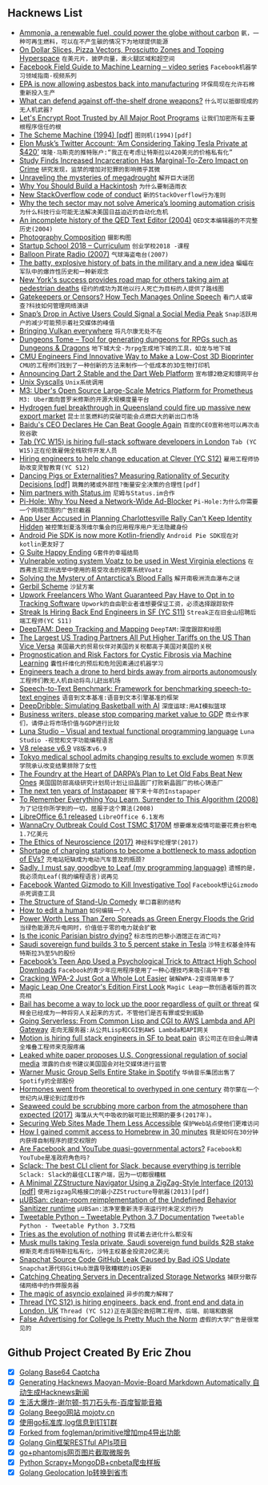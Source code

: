 ## Hacknews List


- [Ammonia, a renewable fuel, could power the globe without carbon](http://www.sciencemag.org/news/2018/07/ammonia-renewable-fuel-made-sun-air-and-water-could-power-globe-without-carbon)  `氨，一种可再生燃料，可以在不产生碳的情况下为地球提供能源`
- [On Dollar Slices, Pizza Vectors, Prosciutto Zones and Topping Hyperspace](https://medium.com/@topos_ai/on-dollar-slices-pizza-vectors-prosciutto-zones-and-topping-hyperspace-f163e7ebbccf)  `在美元片，披萨向量，熏火腿区域和超空间`
- [Facebook Field Guide to Machine Learning – video series](https://research.fb.com/the-facebook-field-guide-to-machine-learning-video-series)  `Facebook机器学习领域指南-视频系列`
- [EPA is now allowing asbestos back into manufacturing](https://archpaper.com/2018/08/epa-asbestos-manufacturing/)  `环保局现在允许石棉重新投入生产`
- [What can defend against off-the-shelf drone weapons?](https://www.dw.com/en/what-can-defend-against-off-the-shelf-drone-weapons/a-44970742)  `什么可以抵御现成的无人机武器?`
- [Let&#39;s Encrypt Root Trusted by All Major Root Programs](https://letsencrypt.org/2018/08/06/trusted-by-all-major-root-programs.html)  `让我们加密所有主要根程序信任的根`
- [The Scheme Machine (1994) [pdf]](http://burgerrg.github.io/TR413.pdf)  `图则机(1994)[pdf]`
- [Elon Musk’s Twitter Account: ‘Am Considering Taking Tesla Private at $420’](https://www.wsj.com/articles/elon-musks-twitter-account-am-considering-taking-tesla-private-at-420-1533661152)  `埃隆·马斯克的推特账户:“我正在考虑让特斯拉以420美元的价格私有化”`
- [Study Finds Increased Incarceration Has Marginal-To-Zero Impact on Crime](https://eji.org/news/study-finds-increased-incarceration-does-not-reduce-crime)  `研究发现，监禁的增加对犯罪的影响微乎其微`
- [Unraveling the mysteries of megadrought](https://physicstoday.scitation.org/doi/10.1063/PT.3.3997)  `解开巨大谜团`
- [Why You Should Build a Hackintosh](https://martinhering.me/post/why-you-should-build-a-hackintosh)  `为什么要制造雨衣`
- [New StackOverflow code of conduct](https://stackoverflow.com/conduct)  `新的StackOverflow行为准则`
- [Why the tech sector may not solve America’s looming automation crisis](https://pudding.cool/2018/08/retraining/)  `为什么科技行业可能无法解决美国日益迫近的自动化危机`
- [An incomplete history of the QED Text Editor (2004)](https://www.bell-labs.com/usr/dmr/www/qed.html)  `QED文本编辑器的不完整历史(2004)`
- [Photography Composition](https://antongorlin.com/blog/photography-composition-definitive-guide/)  `摄影构图`
- [Startup School 2018 – Curriculum](https://blog.ycombinator.com/startup-school-2018-curriculum/)  `创业学校2018 -课程`
- [Balloon Pirate Radio (2007)](http://idlewords.com/2007/04/balloon_pirate_radio.htm)  `气球海盗电台(2007)`
- [The batty, explosive history of bats in the military and a new idea](https://www.washingtonpost.com/news/animalia/wp/2018/07/02/the-batty-history-of-bats-in-the-military-and-why-this-new-idea-just-might-work)  `蝙蝠在军队中的爆炸性历史和一种新观念`
- [New York&#39;s success provides road map for others taking aim at pedestrian deaths](https://www.cbc.ca/news/world/new-york-s-vision-zero-success-provides-road-map-for-others-taking-aim-at-pedestrian-deaths-1.4771286)  `纽约的成功为其他以行人死亡为目标的人提供了路线图`
- [Gatekeepers or Censors? How Tech Manages Online Speech](https://www.nytimes.com/2018/08/07/technology/tech-companies-online-speech.html)  `看门人或审查?科技如何管理网络演讲`
- [Snap’s Drop in Active Users Could Signal a Social Media Peak](https://www.nytimes.com/2018/08/07/technology/snapchat-users.html)  `Snap活跃用户的减少可能预示着社交媒体的峰值`
- [Bringing Vulkan everywhere](http://gfx-rs.github.io/2018/04/09/vulkan-portability.html)  `将凡尔康无处不在`
- [Dungeons Tome – Tool for generating dungeons for RPGs such as Dungeons &amp; Dragons](https://www.dungeonstome.com)  `地下城大全-为rpg生成地下城的工具，如龙与地下城`
- [CMU Engineers Find Innovative Way to Make a Low-Cost 3D Bioprinter](https://healthtechmagazine.net/article/2018/07/cmu-engineers-find-innovative-way-make-low-cost-3d-bioprinter)  `CMU的工程师们找到了一种创新的方法来制作一个低成本的3D生物打印机`
- [Announcing Dart 2 Stable and the Dart Web Platform](https://medium.com/dartlang/dart-2-stable-and-the-dart-web-platform-3775d5f8eac7)  `宣布镖2稳定和镖网平台`
- [Unix Syscalls](https://john-millikin.com/unix-syscalls)  `Unix系统调用`
- [M3: Uber&#39;s Open Source Large-Scale Metrics Platform for Prometheus](https://ubr.to/2ALH8Ak)  `M3: Uber面向普罗米修斯的开源大规模度量平台`
- [Hydrogen fuel breakthrough in Queensland could fire up massive new export market](http://www.abc.net.au/news/2018-08-08/hydrogen-fuel-breakthrough-csiro-game-changer-export-potential/10082514)  `昆士兰氢燃料的突破可能会点燃巨大的新出口市场`
- [Baidu&#39;s CEO Declares He Can Beat Google Again](https://www.bloomberg.com/news/articles/2018-08-07/baidu-s-billionaire-ceo-declares-he-can-beat-google-again)  `百度的CEO宣称他可以再次击败谷歌`
- [Tab (YC W15) is hiring full-stack software developers in London](https://jobs.tab.travel/)  `Tab (YC W15)正在伦敦雇佣全栈软件开发人员`
- [Hiring engineers to help change education at  Clever (YC S12)](https://clever.com/about/jobs/software-engineer#gh_jid=5889)  `雇用工程师协助改变灵智教育(YC S12)`
- [Dancing Pigs or Externalities? Measuring Rationality of Security Decisions [pdf]](https://arxiv.org/abs/1805.06542)  `跳舞的猪或外部性?衡量安全决策的合理性[pdf]`
- [Nim partners with Status.im](https://nim-lang.org/blog/2018/08/07/nim-partners-with-status.html?ref=hn)  `尼姆与Status.im合作`
- [Pi-Hole: Why You Need a Network-Wide Ad-Blocker](https://blog.cryptoaustralia.org.au/2018/08/06/why-you-need-network-wide-ad-blocker-pi-hole/)  `Pi-Hole:为什么你需要一个网络范围的广告拦截器`
- [App User Accused in Planning Charlottesville Rally Can&#39;t Keep Identity Hidden](https://www.npr.org/2018/08/07/636308294/judge-app-cant-hide-identity-of-woman-accused-in-planning-charlottesville-rally)  `被控策划夏洛茨维尔集会的应用程序用户无法隐藏身份`
- [Android Pie SDK is now more Kotlin-friendly](https://android-developers.googleblog.com/2018/08/android-pie-sdk-is-now-more-kotlin.html)  `Android Pie SDK现在对kotlin更友好了`
- [G Suite Happy Ending](http://lawgimenez.me/2018/08/07/g-suite-happy-ending/)  `G套件的幸福结局`
- [Vulnerable voting system Voatz to be used in West Virginia elections](https://twitter.com/GossiTheDog/status/1026603800365330432)  `在西弗吉尼亚州选举中使用的易受攻击的投票系统Voatz`
- [Solving the Mystery of Antarctica’s Blood Falls](https://motherboard.vice.com/en_us/article/7xq7ba/scientists-finally-solved-the-mystery-of-antarcticas-blood-falls)  `解开南极洲流血瀑布之谜`
- [Gerbil Scheme](http://hackzen.org/gerbil/)  `沙鼠方案`
- [Upwork Freelancers Who Want Guaranteed Pay Have to Opt in to Tracking Software](https://www.buzzfeednews.com/article/carolineodonovan/upwork-freelancers-work-diary-keystrokes-screenshot)  `Upwork的自由职业者谁想要保证工资，必须选择跟踪软件`
- [Streak Is Hiring Back End Engineers in  SF (YC S11)](https://www.streak.com/careers#BackendEngineer)  `Streak正在旧金山招聘后端工程师(YC S11)`
- [DeepTAM: Deep Tracking and Mapping](https://lmb.informatik.uni-freiburg.de/people/zhouh/deeptam/)  `DeepTAM:深度跟踪和绘图`
- [The Largest US Trading Partners All Put Higher Tariffs on the US Than Vice Versa](http://thesoundingline.com/nearly-all-the-uss-largest-trading-partners-impose-higher-tariffs-on-us-goods-than-vice-versa/)  `美国最大的贸易伙伴对美国的关税都高于美国对美国的关税`
- [Prognostication and Risk Factors for Cystic Fibrosis via Machine Learning](https://www.nature.com/articles/s41598-018-29523-2)  `囊性纤维化的预后和危险因素通过机器学习`
- [Engineers teach a drone to herd birds away from airports autonomously](https://techxplore.com/news/2018-08-drone-herd-birds-airports-autonomously.html)  `工程师们教无人机自动将鸟儿赶出机场`
- [Speech-to-Text Benchmark: Framework for benchmarking speech-to-text engines](https://github.com/Picovoice/stt-benchmark)  `语音到文本基准:语音到文本引擎基准的框架`
- [DeepDribble: Simulating Basketball with AI](https://blog.deepmotion.com/2018/08/07/deepdribble-simulating-basketball-with-ai/)  `深度运球:用AI模拟篮球`
- [Business writers, please stop comparing market value to GDP](https://www.cjr.org/business_of_news/business-writers-please-stop-comparing-market-value-to-gdp.php)  `商业作家们，请停止将市场价值与GDP进行比较`
- [Luna Studio – Visual and textual functional programming language](https://github.com/luna/luna-studio)  `Luna Studio -视觉和文字功能编程语言`
- [V8 release v6.9](https://v8project.blogspot.com/2018/08/v8-release-69.html)  `V8版本v6.9`
- [Tokyo medical school admits changing results to exclude women](https://www.theguardian.com/world/2018/aug/08/tokyo-medical-school-admits-changing-results-to-exclude-women)  `东京医学院承认改变结果排除了女性`
- [The Foundry at the Heart of DARPA’s Plan to Let Old Fabs Beat New Ones](https://spectrum.ieee.org/nanoclast/semiconductors/processors/the-foundry-at-the-heart-of-darpas-plan-to-let-old-fabs-beat-new-ones)  `美国国防部高级研究计划局计划让旧晶圆厂打败新晶圆厂的核心铸造厂`
- [The next ten years of Instapaper](http://blog.instapaper.com/post/176732408411)  `接下来十年的Instapaper`
- [To Remember Everything You Learn, Surrender to This Algorithm (2008)](https://www.wired.com/2008/04/ff-wozniak/)  `为了记住你所学到的一切，屈服于这个算法(2008)`
- [LibreOffice 6.1 released](https://blog.documentfoundation.org/blog/2018/08/08/libreoffice-6-1/)  `LibreOffice 6.1发布`
- [WannaCry Outbreak Could Cost TSMC $170M](https://sensorstechforum.com/wannacry-outbreak-tsmc-170-million/)  `想要爆发疫情可能要花费台积电1.7亿美元`
- [The Ethics of Neuroscience (2017)](https://lens.monash.edu/@a-different-lens/2017/12/04/1268065/the-ethics-of-neuroscience)  `神经科学伦理学(2017)`
- [Shortage of charging stations to become a bottleneck to mass adoption of EVs?](https://www.fresnobee.com/news/local/article215854560.html)  `充电站短缺成为电动汽车普及的瓶颈?`
- [Sadly, I must say goodbye to Leaf (my programming language)](https://mortoray.com/2018/08/07/sadly-i-must-say-goodbye-to-leaf-my-programming-language/)  `遗憾的是，我必须向Leaf(我的编程语言)说再见`
- [Facebook Wanted Gizmodo to Kill Investigative Tool](https://gizmodo.com/facebook-wanted-us-to-kill-this-investigative-tool-1826620111)  `Facebook想让Gizmodo杀死调查工具`
- [The Structure of Stand-Up Comedy](https://pudding.cool/2018/02/stand-up/)  `单口喜剧的结构`
- [How to edit a human](https://www.1843magazine.com/features/how-to-edit-a-human)  `如何编辑一个人`
- [Power Worth Less Than Zero Spreads as Green Energy Floods the Grid](https://www.bloomberg.com/news/articles/2018-08-06/negative-prices-in-power-market-as-wind-solar-cut-electricity)  `当绿色能源充斥电网时，价值低于零的电力就会扩散`
- [Is the iconic Parisian bistro dying?](http://www.bbc.com/travel/story/20180709-is-the-iconic-parisian-bistro-dying)  `标志性的巴黎小酒馆正在消亡吗?`
- [Saudi sovereign fund builds 3 to 5 percent stake in Tesla](https://www.reuters.com/article/us-tesla-stake/saudi-sovereign-fund-builds-3-to-5-percent-stake-in-tesla-ft-idUSKBN1KS1UG)  `沙特主权基金持有特斯拉3%至5%的股份`
- [Facebook’s Teen App Used a Psychological Trick to Attract High School Downloads](https://www.buzzfeednews.com/article/ryanmac/facebooks-teens-tbh-psychological-trick-memo)  `Facebook的青少年应用程序使用了一种心理技巧来吸引高中下载`
- [Cracking WPA-2 Just Got a Whole Lot Easier](https://medium.com/@billbuchanan_27654/the-beginning-of-the-end-of-wpa-2-cracking-wpa-2-just-got-a-whole-lot-easier-55d7775a7a5a)  `破解WPA-2变得简单多了`
- [Magic Leap One Creator&#39;s Edition First Look](https://www.cnbc.com/2018/08/08/magic-leap-one-creators-edition-first-look.html)  `Magic Leap一款创造者版的首次亮相`
- [Bail has become a way to lock up the poor regardless of guilt or threat](https://www.globalcitizen.org/en/content/its-a-crime-to-be-poor-in-america-bail-reform/)  `保释金已经成为一种将穷人关起来的方式，不管他们是否有罪或受到威胁`
- [Going Serverless: From Common Lisp and CGI to AWS Lambda and API Gateway](https://medium.com/@glikson/going-serverless-from-common-lisp-and-cgi-to-aws-lambda-and-api-gateway-9fba46c84fb8)  `走向无服务器:从公共Lisp和CGI到AWS Lambda和API网关`
- [Motion is hiring full stack engineers in SF to beat pain](https://motionclinical.com/)  `该公司正在旧金山聘请全堆叠工程师来克服疼痛`
- [Leaked white paper proposes U.S. Congressional regulation of social media](https://www.cjr.org/the_new_gatekeepers/congress-white-paper-platforms.php)  `泄露的白皮书建议美国国会对社交媒体进行监管`
- [Warner Music Group Sells Entire Stake in Spotify](https://variety.com/2018/biz/news/warner-music-group-sells-entire-stake-in-spotify-1202897605/)  `华纳音乐集团出售了Spotify的全部股份`
- [Hormones went from theoretical to overhyped in one century](https://www.theverge.com/2018/8/7/17660818/randi-epstein-aroused-hormones-endocrinology-health-science)  `荷尔蒙在一个世纪内从理论到过度炒作`
- [Seaweed could be scrubbing more carbon from the atmosphere than expected (2017)](https://oceana.org/blog/seaweed-could-be-scrubbing-way-more-carbon-atmosphere-we-expected)  `海藻从大气中吸收的碳可能比预期的要多(2017年)。`
- [Securing Web Sites Made Them Less Accessible](https://meyerweb.com/eric/thoughts/2018/08/07/securing-sites-made-them-less-accessible/)  `保护Web站点使他们更难访问`
- [How I gained commit access to Homebrew in 30 minutes](https://medium.com/@vesirin/how-i-gained-commit-access-to-homebrew-in-30-minutes-2ae314df03ab)  `我是如何在30分钟内获得自制程序的提交权限的`
- [Are Facebook and YouTube quasi-governmental actors?](https://www.economist.com/democracy-in-america/2018/08/07/are-facebook-and-youtube-quasi-governmental-actors)  `Facebook和YouTube是准政府角色吗?`
- [Sclack: The best CLI client for Slack, because everything is terrible](https://github.com/haskellcamargo/sclack)  `Sclack: Slack的最佳CLI客户端，因为一切都很糟糕`
- [A Minimal ZZStructure Navigator Using a ZigZag-Style Interface (2013) [pdf]](http://www.lord-enki.net/ZigZagProject.pdf)  `使用zigzag风格接口的最小ZZStructure导航器(2013)[pdf]`
- [µUBSan: clean-room reimplementation of the Undefined Behavior Sanitizer runtime](https://blog.netbsd.org/tnf/entry/introduction_to_%C2%B5ubsan_a_clean)  `µUBSan:洁净室重新洗手液运行时未定义的行为`
- [Tweetable Python – Tweetable Python 3.7 Documentation](https://books.agiliq.com/projects/tweetable-python/en/latest/)  `Tweetable Python - Tweetable Python 3.7文档`
- [Tries as the evolution of nothing](http://wordsandbuttons.online/tries_as_the_evolution_of_nothing.html)  `尝试着去进化什么都没有`
- [Musk mulls taking Tesla private, Saudi sovereign fund builds $2B stake](https://www.bloomberg.com/news/articles/2018-08-07/tesla-jumps-on-report-of-saudis-building-about-2-billion-stake)  `穆斯克考虑将特斯拉私有化，沙特主权基金投资20亿美元`
- [Snapchat Source Code GitHub Leak Caused by Bad iOS Update](https://sensorstechforum.com/snapchat-source-code-leak-github/)  `Snapchat源代码GitHub泄露导致糟糕的iOS更新`
- [Catching Cheating Servers in Decentralized Storage Networks](http://hackingdistributed.com/2018/08/06/PIEs/)  `捕获分散存储网络中的作弊服务器`
- [The magic of asyncio explained](https://hackernoon.com/a-simple-introduction-to-pythons-asyncio-595d9c9ecf8c)  `异步的魔力解释了`
- [Thread (YC S12) is hiring engineers, back end, front end and data in London, UK](https://www.thread.com/jobs)  `Thread (YC S12)正在英国伦敦招聘工程师、后端、前端和数据`
- [False Advertising for College Is Pretty Much the Norm](https://www.bloomberg.com/view/articles/2018-08-07/for-profit-colleges-aren-t-the-only-ones-with-false-advertising)  `虚假的大学广告是很常见的`

## Github Project Created By Eric Zhou

- [x] [Golang Base64 Captcha](https://github.com/mojocn/base64Captcha)
- [x] [Generating Hacknews Maoyan-Movie-Board Markdown Automatically 自动生成Hacknews新闻](https://github.com/dejavuzhou/md-genie)
- [x] [生活大爆炸-谢尔顿-剪刀石头布-百度智能音箱](https://github.com/mojocn/dueros-bang-game)
- [x] [Golang Beego网站 mojotv.cn](https://github.com/mojocn/www.mojotv.cn)
- [x] [使用go标准库,log信息到钉钉群](https://github.com/mojocn/dooger)
- [x] [Forked from fogleman/primitive增加mp4导出功能](https://github.com/mojocn/primitive)
- [x] [Golang Gin框架RESTful APIs项目](https://github.com/JJJJJJJerk/ezier-golang-web-api-framework)
- [x] [go+phantomjs网页图片截取微服务](https://github.com/mojocn/screen_shot)
- [x] [Python Scrapy+MongoDB+cnbeta爬虫样板](https://github.com/mojocn/scrapy_mongodb_boilerplate_cnbeta)
- [x] [Golang Geolocation Ip转换到省市](https://github.com/mojocn/ip2location)